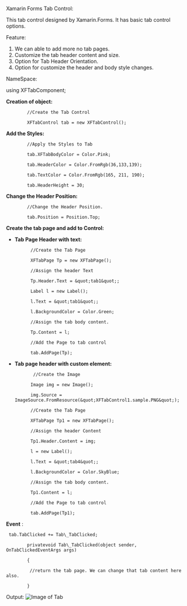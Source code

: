 Xamarin Forms Tab Control:

This tab control designed by Xamarin.Forms. It has basic tab control options.

Feature:

1. We can able to add more no tab pages.
2. Customize the tab header content and size.
3. Option for Tab Header Orientation.
4. Option for customize the header and body style changes.

NameSpace:

using XFTabComponent;

**Creation of object:**

            //Create the Tab Control

            XFTabControl tab = new XFTabControl();

**Add the Styles:**

            //Apply the Styles to Tab

            tab.XFTabBodyColor = Color.Pink;

            tab.HeaderColor = Color.FromRgb(36,133,139);

            tab.TextColor = Color.FromRgb(165, 211, 190);

            tab.HeaderHeight = 30;

**Change the Header Position:**

            //Change the Header Position.

            tab.Position = Position.Top;

**Create the tab page and add to Control:**

- **Tab Page Header with text:**

            //Create the Tab Page

            XFTabPage Tp = new XFTabPage();

            //Assign the header Text

            Tp.Header.Text = &quot;tab1&quot;;

            Label l = new Label();

            l.Text = &quot;tab1&quot;;

            l.BackgroundColor = Color.Green;

            //Assign the tab body content.

            Tp.Content = l;

            //Add the Page to tab control

            tab.AddPage(Tp);

- **Tab page header with custom element:**

             //Create the Image

            Image img = new Image();

            img.Source = ImageSource.FromResource(&quot;XFTabControl1.sample.PNG&quot;);

            //Create the Tab Page

            XFTabPage Tp1 = new XFTabPage();

            //Assign the header Content

            Tp1.Header.Content = img;

            l = new Label();

            l.Text = &quot;tab4&quot;;

            l.BackgroundColor = Color.SkyBlue;

            //Assign the tab body content.

            Tp1.Content = l;

            //Add the Page to tab control

            tab.AddPage(Tp1);

**Event** :

     tab.TabClicked += Tab\_TabClicked;

            privatevoid Tab\_TabClicked(object sender, OnTabClickedEventArgs args)

            {

             //return the tab page. We can change that tab content here also.

            }

Output:
![Image of Tab](https://github.com/rajeshangappan/Xamarin/blob/master/Xam.TabView/TabControl.gif)